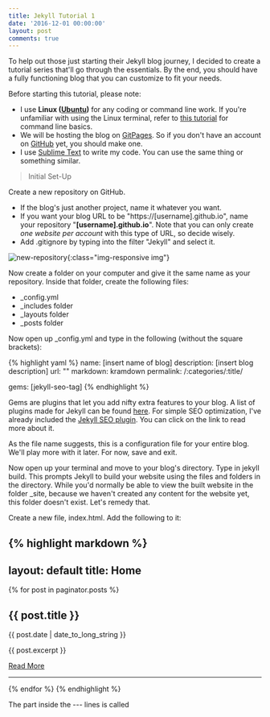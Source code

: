 ```yaml
---
title: Jekyll Tutorial 1
date: '2016-12-01 00:00:00'
layout: post
comments: true
---
```

 
To help out those just starting their Jekyll blog journey, I decided to create a tutorial series that'll go through the essentials. By the end, you should have a fully functioning blog that you can customize to fit your needs.

Before starting this tutorial, please note:

* I use **Linux ([Ubuntu](https://www.ubuntu.com/))** for any coding or command line work. If you're unfamiliar with using the Linux terminal, refer to [this tutorial](https://www.davidbaumgold.com/tutorials/command-line/) for command line basics.
* We will be hosting the blog on [GitPages](https://pages.github.com/). So if you don't have an account on [GitHub](https://github.com/) yet, you should make one.
* I use [Sublime Text](https://www.sublimetext.com/) to write my code. You can use the same thing or something similar.


> Initial Set-Up

Create a new repository on GitHub.

* If the blog's just another project, name it whatever you want.
* If you want your blog URL to be "https://[username].github.io", name your repository "**[username].github.io**". Note that you can only create *one website per account* with this type of URL, so decide wisely.
* Add .gitignore by typing into the filter "Jekyll" and select it.

![new-repository](http://www.pixhoster.info/f/2016-12/878f2b088521a041cbc797a3611190af.png){:class="img-responsive img"}

Now create a folder on your computer and give it the same name as your repository. Inside that folder, create the following files:

* _config.yml
* _includes folder
* _layouts folder
* _posts folder

Now open up <span class="attention">_config.yml</span> and type in the following (without the square brackets):

{% highlight yaml %}
name: [insert name of blog]
description: [insert blog description]
url: ""
markdown: kramdown
permalink: /:categories/:title/

gems: [jekyll-seo-tag]
{% endhighlight %}

Gems are plugins that let you add nifty extra features to your blog. A list of plugins made for Jekyll can be found [here](https://jekyllrb.com/docs/plugins/). For simple SEO optimization, I've already included the [Jekyll SEO plugin](https://github.com/jekyll/jekyll-seo-tag). You can click on the link to read more about it.

As the file name suggests, this is a configuration file for your entire blog. We'll play more with it later. For now, save and exit.

Now open up your terminal and move to your blog's directory. Type in <span class="attention">jekyll build</span>. This prompts Jekyll to build your website using the files and folders in the directory. While you'd normally be able to view the built website in the folder <span class="attention">_site</span>, because we haven't created any content for the website yet, this folder doesn't exist. Let's remedy that.

Create a new file, <span class="attention">index.html</span>. Add the following to it:

{% highlight markdown %}
---
layout: default
title: Home
---

{% for post in paginator.posts %}
	<h2 class="title-me">{{ post.title }}</h2>
	<p class="post-date">{{ post.date | date_to_long_string }}</p>
	<p>{{ post.excerpt }}</p>
	<p><a href="{{ post.url }}">Read More</a></p>
	<hr class="post-line">
{% endfor %}
{% endhighlight %}

The part inside the <span class="attention">---</span> lines is called 